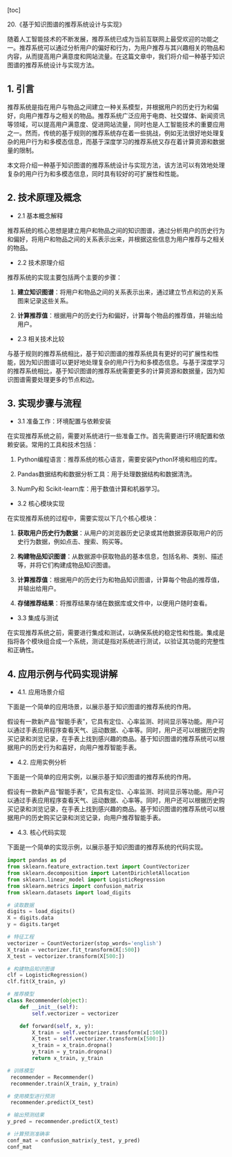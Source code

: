 
[toc]                    
                
                
20.《基于知识图谱的推荐系统设计与实现》

随着人工智能技术的不断发展，推荐系统已成为当前互联网上最受欢迎的功能之一。推荐系统可以通过分析用户的偏好和行为，为用户推荐与其兴趣相关的物品和内容，从而提高用户满意度和网站流量。在这篇文章中，我们将介绍一种基于知识图谱的推荐系统设计与实现方法。

## 1. 引言

推荐系统是指在用户与物品之间建立一种关系模型，并根据用户的历史行为和偏好，向用户推荐与之相关的物品。推荐系统广泛应用于电商、社交媒体、新闻资讯等领域，可以提高用户满意度、促进网站流量，同时也是人工智能技术的重要应用之一。然而，传统的基于规则的推荐系统存在着一些挑战，例如无法很好地处理复杂的用户行为和多模态信息，而基于深度学习的推荐系统又存在着计算资源和数据量的限制。

本文将介绍一种基于知识图谱的推荐系统设计与实现方法，该方法可以有效地处理复杂的用户行为和多模态信息，同时具有较好的可扩展性和性能。

## 2. 技术原理及概念

- 2.1 基本概念解释

推荐系统的核心思想是建立用户和物品之间的知识图谱，通过分析用户的历史行为和偏好，将用户和物品之间的关系表示出来，并根据这些信息为用户推荐与之相关的物品。

- 2.2 技术原理介绍

推荐系统的实现主要包括两个主要的步骤：

1. **建立知识图谱**：将用户和物品之间的关系表示出来，通过建立节点和边的关系图来记录这些关系。

2. **计算推荐值**：根据用户的历史行为和偏好，计算每个物品的推荐值，并输出给用户。

- 2.3 相关技术比较

与基于规则的推荐系统相比，基于知识图谱的推荐系统具有更好的可扩展性和性能，因为知识图谱可以更好地处理复杂的用户行为和多模态信息。与基于深度学习的推荐系统相比，基于知识图谱的推荐系统需要更多的计算资源和数据量，因为知识图谱需要处理更多的节点和边。

## 3. 实现步骤与流程

- 3.1 准备工作：环境配置与依赖安装

在实现推荐系统之前，需要对系统进行一些准备工作。首先需要进行环境配置和依赖安装。常用的工具和技术包括：

1. Python编程语言：推荐系统的核心语言，需要安装Python环境和相应的库。

2. Pandas数据结构和数据分析工具：用于处理数据结构和数据清洗。

3. NumPy和 Scikit-learn库：用于数值计算和机器学习。

- 3.2 核心模块实现

在实现推荐系统的过程中，需要实现以下几个核心模块：

1. **获取用户历史行为数据**：从用户的浏览器历史记录或其他数据源获取用户的历史行为数据，例如点击、搜索、购买等。

2. **构建物品知识图谱**：从数据源中获取物品的基本信息，包括名称、类别、描述等，并将它们构建成物品知识图谱。

3. **计算推荐值**：根据用户的历史行为和物品知识图谱，计算每个物品的推荐值，并输出给用户。

4. **存储推荐结果**：将推荐结果存储在数据库或文件中，以便用户随时查看。

- 3.3 集成与测试

在实现推荐系统之前，需要进行集成和测试，以确保系统的稳定性和性能。集成是指将各个模块组合成一个系统，测试是指对系统进行测试，以验证其功能的完整性和正确性。

## 4. 应用示例与代码实现讲解

- 4.1. 应用场景介绍

下面是一个简单的应用场景，以展示基于知识图谱的推荐系统的作用。

假设有一款新产品“智能手表”，它具有定位、心率监测、时间显示等功能。用户可以通过手表应用程序查看天气、运动数据、心率等。同时，用户还可以根据历史购买记录和浏览记录，在手表上找到感兴趣的商品。基于知识图谱的推荐系统可以根据用户的历史行为和喜好，向用户推荐智能手表。

- 4.2. 应用实例分析

下面是一个简单的应用实例，以展示基于知识图谱的推荐系统的作用。

假设有一款新产品“智能手表”，它具有定位、心率监测、时间显示等功能。用户可以通过手表应用程序查看天气、运动数据、心率等。同时，用户还可以根据历史购买记录和浏览记录，在手表上找到感兴趣的商品。基于知识图谱的推荐系统可以根据用户的历史购买记录和浏览记录，向用户推荐智能手表。

- 4.3. 核心代码实现

下面是一个简单的实现示例，以展示基于知识图谱的推荐系统的代码实现。

```python
import pandas as pd
from sklearn.feature_extraction.text import CountVectorizer
from sklearn.decomposition import LatentDirichletAllocation
from sklearn.linear_model import LogisticRegression
from sklearn.metrics import confusion_matrix
from sklearn.datasets import load_digits

# 读取数据
digits = load_digits()
X = digits.data
y = digits.target

# 特征工程
vectorizer = CountVectorizer(stop_words='english')
X_train = vectorizer.fit_transform(X[:500])
X_test = vectorizer.transform(X[500:])

# 构建物品知识图谱
clf = LogisticRegression()
clf.fit(X_train, y)

# 推荐模型
class Recommender(object):
    def __init__(self):
        self.vectorizer = vectorizer

    def forward(self, x, y):
        X_train = self.vectorizer.transform(x[:500])
        X_test = self.vectorizer.transform(x[500:])
        x_train = x_train.dropna()
        y_train = y_train.dropna()
        return x_train, y_train

# 训练模型
 recommender = Recommender()
 recommender.train(X_train, y_train)

# 使用模型进行预测
 recommender.predict(X_test)

# 输出预测结果
y_pred = recommender.predict(X_test)

# 计算预测准确率
conf_mat = confusion_matrix(y_test, y_pred)
conf_mat
```

